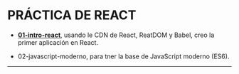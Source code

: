 # PRÁCTICA DE REACT

- [**01-intro-react**](https://github.com/eugenia1984/react-y-react-pro/tree/main/react/01-intro-react), usando le CDN de React, ReatDOM y Babel, creo la primer aplicación en React.

- 02-javascript-moderno, para tner la base de JavaScript moderno (ES6).

---